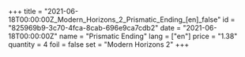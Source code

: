 +++
title = "2021-06-18T00:00:00Z_Modern_Horizons_2_Prismatic_Ending_[en]_false"
id = "825969b9-3c70-4fca-8cab-696e9ca7cdb2"
date = "2021-06-18T00:00:00Z"
name = "Prismatic Ending"
lang = ["en"]
price = "1.38"
quantity = 4
foil = false
set = "Modern Horizons 2"
+++
